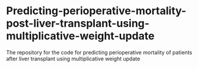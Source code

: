 # Predicting-perioperative-mortality-post-liver-transplant-using-multiplicative-weight-update
The repository for the code for predicting perioperative mortality of patients after liver transplant using multiplicative weight update
